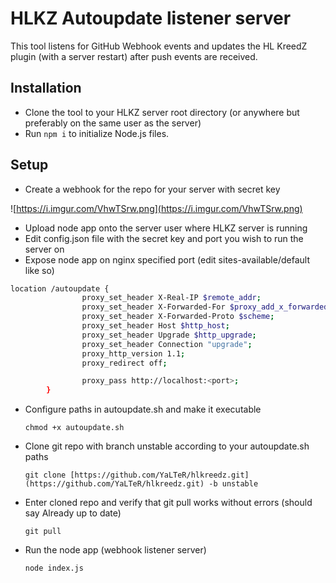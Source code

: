 # HLKZ Autoupdate listener server

This tool listens for GitHub Webhook events and updates the HL KreedZ plugin (with a server restart) after push events are received.

## Installation

- Clone the tool to your HLKZ server root directory (or anywhere but preferably on the same user as the server)
- Run `npm i` to initialize Node.js files.

## Setup

- Create a webhook for the repo for your server with secret key

![https://i.imgur.com/VhwTSrw.png](https://i.imgur.com/VhwTSrw.png)

- Upload node app onto the server user where HLKZ server is running
- Edit config.json file with the secret key and port you wish to run the server on
- Expose node app on nginx specified port (edit sites-available/default like so)

```bash
location /autoupdate {
                proxy_set_header X-Real-IP $remote_addr;
                proxy_set_header X-Forwarded-For $proxy_add_x_forwarded_for;
                proxy_set_header X-Forwarded-Proto $scheme;
                proxy_set_header Host $http_host;
                proxy_set_header Upgrade $http_upgrade;
                proxy_set_header Connection "upgrade";
                proxy_http_version 1.1;
                proxy_redirect off;

                proxy_pass http://localhost:<port>;
        }
```

- Configure paths in autoupdate.sh and make it executable

  `chmod +x autoupdate.sh`

- Clone git repo with branch unstable according to your autoupdate.sh paths

  `git clone [https://github.com/YaLTeR/hlkreedz.git](https://github.com/YaLTeR/hlkreedz.git) -b unstable`

- Enter cloned repo and verify that git pull works without errors (should say Already up to date)

  `git pull`

- Run the node app (webhook listener server)

  `node index.js`

